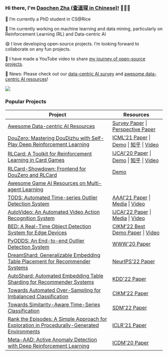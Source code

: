 ### Hi there, I'm [Daochen Zha (查道琛 in Chinese)!](https://dczha.com/) 👋👋👋

🌱 I’m currently a PhD student in CS@Rice

🔭 I’m currently working on machine learning and data mining, particularly on Reinforcement Learning (RL) and Data-centric AI

😄 I love developing open-source projects. I’m looking forward to collaborate on any fun projects.

🤔 I have made a YouTube video to share [my journey of open-source projects](https://youtu.be/UBn9ks8fj80).

:loudspeaker: News: Please check out our [data-centric AI survey](https://arxiv.org/abs/2303.10158) and [awesome data-centric AI resources](https://github.com/daochenzha/data-centric-AI)!

<img src="https://github-readme-stats-git-masterorgs-github-readme-stats-team.vercel.app/api?username=daochenzha&include_orgs=true&show_icons=true&bg_color=00000000" />



### Popular Projects

| Project  | Resources |
|---|---|
| [Awesome Data-centric AI Resources](https://github.com/daochenzha/data-centric-AI) | [Survey Paper](https://arxiv.org/abs/2303.10158) \| [Perspective Paper](https://arxiv.org/abs/2301.04819) |
| [DouZero: Mastering DouDizhu with Self-Play Deep Reinforcement Learning](https://github.com/kwai/DouZero)  | [ICML'21 Paper](https://arxiv.org/abs/2106.06135) \| [Demo](https://www.douzero.org/) \| [知乎](https://zhuanlan.zhihu.com/p/526723604) \| [Video](https://youtu.be/inHIi8sej7Y) |
| [RLCard: A Toolkit for Reinforcement Learning in Card Games](https://github.com/datamllab/rlcard) | [IJCAI'20 Paper](https://www.ijcai.org/proceedings/2020/0764.pdf) \| [Demo](https://www.douzero.org/) \| [知乎](https://zhuanlan.zhihu.com/p/526723604) \| [Video](https://youtu.be/krK2jmSdKZc) |
| [RLCard-Showdown: Frontend for DouZero and RLCard](https://github.com/datamllab/rlcard-showdown) | [Demo](https://www.douzero.org/) |
| [Awesome Game AI Resources on Multi-agent Learning](https://github.com/datamllab/awesome-game-ai)  |   |
| [TODS: Automated Time-series Outlier Detection System](https://github.com/datamllab/tods) | [AAAI'21 Paper](https://arxiv.org/abs/2009.09822) \| [Media](https://medium.com/towards-data-science/tods-detecting-outliers-from-time-series-data-2d4bd2e91381) \| [Video](https://youtu.be/H0bBXuDUe7s) |
| [AutoVideo: An Automated Video Action Recognition System](https://github.com/datamllab/autovideo)  | [IJCAI'22 Paper](https://arxiv.org/abs/2108.04212) \| [Media](https://towardsdatascience.com/autovideo-an-automated-video-action-recognition-system-43198beff99d) \| [Video](https://youtu.be/BEInjBjeIuo) |
| [BED: A Real-Time Object Detection System for Edge Devices](https://github.com/datamllab/BED_main) | [CIKM'22 Best Demo Paper](https://arxiv.org/abs/2202.07503) \| [Video](https://youtu.be/0tY31_cECCA) |
| [PyODDS: An End-to-end Outlier Detection System](https://github.com/datamllab/pyodds) | [WWW'20 Paper](https://arxiv.org/abs/2003.05602) |
| [DreamShard: Generalizable Embedding Table Placement for Recommender Systems](https://github.com/daochenzha/dreamshard) | [NeurIPS'22 Paper](https://arxiv.org/abs/2210.02023) |
| [AutoShard: Automated Embedding Table Sharding for Recommender Systems](https://github.com/daochenzha/autoshard) | [KDD'22 Paper](https://arxiv.org/abs/2208.06399) |
| [Towards Automated Over-Sampling for Imbalanced Classification](https://github.com/daochenzha/autosmote) | [CIKM'22 Paper](https://arxiv.org/abs/2208.12433) |
| [Towards Similarity-Aware Time-Series Classification](https://github.com/daochenzha/SimTSC) | [SDM'22 Paper](https://arxiv.org/abs/2201.01413) |
| [Rank the Episodes: A Simple Approach for Exploration in Procedurally-Generated Environments](https://github.com/daochenzha/rapid) | [ICLR'21 Paper](https://arxiv.org/abs/2101.08152) |
| [Meta-AAD: Active Anomaly Detection with Deep Reinforcement Learning](https://github.com/daochenzha/Meta-AAD) | [ICDM'20 Paper](https://arxiv.org/abs/2009.07415) |




<!--
**daochenzha/daochenzha** is a ✨ _special_ ✨ repository because its `README.md` (this file) appears on your GitHub profile.

Here are some ideas to get you started:

- 🔭 I’m currently working on ...
- 🌱 I’m currently learning ...
- 👯 I’m looking to collaborate on ...
- 🤔 I’m looking for help with ...
- 💬 Ask me about ...
- 📫 How to reach me: ...
- 😄 Pronouns: ...
- ⚡ Fun fact: ...
-->
